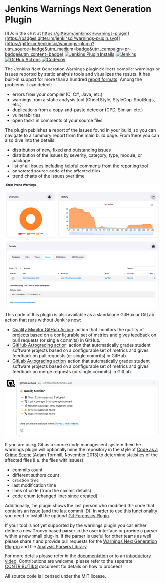 # Jenkins Warnings Next Generation Plugin

[![Join the chat at https://gitter.im/jenkinsci/warnings-plugin](https://badges.gitter.im/jenkinsci/warnings-plugin.svg)](https://gitter.im/jenkinsci/warnings-plugin?utm_source=badge&utm_medium=badge&utm_campaign=pr-badge&utm_content=badge)
[![Jenkins Plugin Installs](https://img.shields.io/jenkins/plugin/i/warnings-ng.svg?color=red)](https://plugins.jenkins.io/warnings-ng)
[![Jenkins](https://ci.jenkins.io/job/Plugins/job/warnings-ng-plugin/job/main/badge/icon?subject=Jenkins%20CI)](https://ci.jenkins.io/job/Plugins/job/warnings-ng-plugin/job/main/)
[![GitHub Actions](https://github.com/jenkinsci/warnings-ng-plugin/workflows/GitHub%20CI/badge.svg)](https://github.com/jenkinsci/warnings-ng-plugin/actions)
[![Codecov](https://codecov.io/gh/jenkinsci/warnings-ng-plugin/branch/main/graph/badge.svg)](https://app.codecov.io/gh/jenkinsci/warnings-ng-plugin)

The Jenkins Next Generation Warnings plugin collects compiler warnings or issues reported by static analysis tools and visualizes the results. It has built-in support for more than a hundred [report formats](SUPPORTED-FORMATS.md). 
Among the problems it can detect:
- errors from your compiler (C, C#, Java, etc.)
- warnings from a static analysis tool (CheckStyle, StyleCop, SpotBugs, etc.)
- duplications from a copy-and-paste detector (CPD, Simian, etc.)
- vulnerabilities
- open tasks in comments of your source files

The plugin publishes a report of the issues found in your build, so you can navigate to a summary report from the main build page. From there you can also dive into the details: 
- distribution of new, fixed and outstanding issues
- distribution of the issues by severity, category, type, module, or package
- list of all issues including helpful comments from the reporting tool
- annotated source code of the affected files
- trend charts of the issues over time

![Jenkins Warnings Plug-in](doc/images/jenkins.png)

This code of this plugin is also available as a standalone GitHub or GitLab action that runs without Jenkins now:
- [Quality Monitor GitHub Action](https://github.com/uhafner/quality-monitor): action that monitors the quality of projects based on a configurable set of metrics and gives feedback on pull requests (or single commits) in GitHub.
- [GitHub Autograding action](https://github.com/uhafner/autograding-github-action): action that automatically grades student software projects based on a configurable set of metrics and gives feedback on pull requests (or single commits) in GitHub.
- [GitLab Autograding action](https://github.com/uhafner/autograding-gitlab-action): action that automatically grades student software projects based on a configurable set of metrics and gives feedback on merge requests (or single commits) in GitLab.

![Quality Monitor GitHub Action](doc/images/quality-monitor.png)

If you are using Git as a source code management system then the warnings plugin will optionally mine 
the repository in the style of 
[Code as a Crime Scene](https://www.adamtornhill.com/articles/crimescene/codeascrimescene.htm) 
(Adam Tornhill, November 2013) to determine statistics of the affected files (i.e. the files with issues):
- commits count
- different authors count
- creation time
- last modification time
- lines of code (from the commit details)
- code churn (changed lines since created)

Additionally, the plugin shows the last person who modified the code that contains an issue (and the last commit ID).
In order to use this functionality you need to install the optional 
[Git Forensics Plugin](https://github.com/jenkinsci/git-forensics-plugin).

If your tool is not yet supported by the warnings plugin you can either define a new Groovy based parser in the 
user interface or provide a parser within a new small plug-in. If the parser is useful for other teams as well 
please share it and provide pull requests for the 
[Warnings Next Generation Plug-in](https://github.com/jenkinsci/warnings-ng-plugin/pulls) and 
the [Analysis Parsers Library](https://github.com/jenkinsci/analysis-model/pulls). 

For more details please refer to the [documentation](doc/Documentation.md) or to an 
[introductory video](https://www.youtube.com/watch?v=0GcEqML8nys). Contributions are welcome, please 
refer to the separate [CONTRIBUTING](CONTRIBUTING.md) document
for details on how to proceed!


All source code is licensed under the MIT license.


